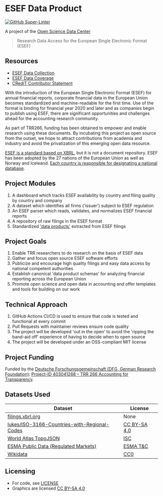 # ESEF Data Product

[![GitHub Super-Linter](https://github.com/trr266/esef/workflows/Lint%20Code%20Base/badge.svg)](https://github.com/marketplace/actions/super-linter)

A project of the [Open Science Data Center][c02]

> Research Data Access for the European Single Electronic Format (ESEF)

## Resources

- [ESEF Data Collection](docs/data_collection.md)
- [ESEF Data Coverage](docs/data_coverage.md)
- [CRediT Contributor Statement](docs/contributors.yaml)

With the introduction of the European Single Electronic Format (ESEF) for annual financial reports, corporate financial data
in the European Union becomes standardized and machine-readable for the first time. Use of the format is binding for
financial year 2020 and later and as companies begin to publish using ESEF, there are significant opportunities and challenges ahead
for the accounting research community.

As part of TRR266, funding has been obtained to empower and enable research using these documents.
By incubating this project as open source from the outset, we hope to attract contributions from academia and industry
and avoid the privatization of this emerging open data resource.

[ESEF is a standard based on XBRL][esef_home], but it is not a document repository. ESEF has been adopted by the 27 nations
of the European Union as well as Norway and Iceleand.
[Each country is responsible for designating a national database][competent_authorities].

## Project Modules

1. A dashboard which tracks ESEF availability by country and filing quality by country and company
2. A dataset which identifies all firms ('issuer') subject to ESEF regulation
3. An ESEF parser which reads, validates, and normalizes ESEF financial reports
4. A repository of raw filings in the ESEF format
5. Standardized ['data products'][data_product] extracted from ESEF filings

## Project Goals

1. Enable TRR researchers to do research on the basis of ESEF data
2. Gather and focus open source ESEF software efforts
3. Publicize and encourage high quality filings and easy data access by national competent authorities
4. Establish canonical 'data product schemas' for analyzing financial reporting across the European Union
5. Promote open science and open data in accounting and offer templates and tools for building on our work

## Technical Approach

1. GitHub Actions CI/CD is used to ensure that code is tested and functional at every commit
2. Pull Requests with maintainer reviews ensure code quality
3. The project will be developed 'out in the open' to avoid the 'ripping the band-aid off' experience of having to decide when to open source
4. The project will be developed under an OSS-compliant MIT license

## Project Funding

Funded by the [Deutsche Forschungsgemeinschaft (DFG, German Research Foundation)][dfg]: [Project-ID 403041268 – TRR 266 Accounting for Transparency][trr_266].

[esef_home]: https://www.esma.europa.eu/policy-activities/corporate-disclosure/european-single-electronic-format
[competent_authorities]: https://www.esma.europa.eu/access-regulated-information
[data_product]: https://martinfowler.com/articles/data-mesh-principles.html#DataAsAProduct
[trr_266]: https://www.accounting-for-transparency.de
[dfg]: https://www.dfg.de
[c02]: https://www.accounting-for-transparency.de/project/open-science-data-center/


## Datasets Used

| Dataset | License |
| -- | -- |
| [filings.xbrl.org][xbrl_filings] | None |
| [lukes/ISO-3166-Countries-with-Regional-Codes][iso_3166] | [CC BY-SA 4.0][cc_by_sa] |
| [World Atlas TopoJSON][world_atlas] | [ISC][isc] |
| [ESMA Public Data (Regulated Markets)][esma_api] | [ESMA T&C][esma_tc] |
| [Wikidata][wikidata] | [CC0][cc_0] |
## Licensing

- For code, see [LICENSE](LICENSE)
- Graphics are licensed [CC BY-SA 4.0][cc_by_sa]

[xbrl_filings]: https://filings.xbrl.org/about.html
[iso_3166]: https://github.com/lukes/ISO-3166-Countries-with-Regional-Codes
[world_atlas]: https://www.npmjs.com/package/world-atlas
[isc]: https://www.isc.org/licenses/
[cc_by_sa]: https://creativecommons.org/licenses/by-sa/4.0/
[esma_api]: https://registers.esma.europa.eu/publication/helpApp
[esma_tc]: https://registers.esma.europa.eu/publication/legalNoticePage
[wikidata]: https://www.wikidata.org/wiki/Wikidata:Main_Page
[cc_0]: https://creativecommons.org/publicdomain/zero/1.0/
